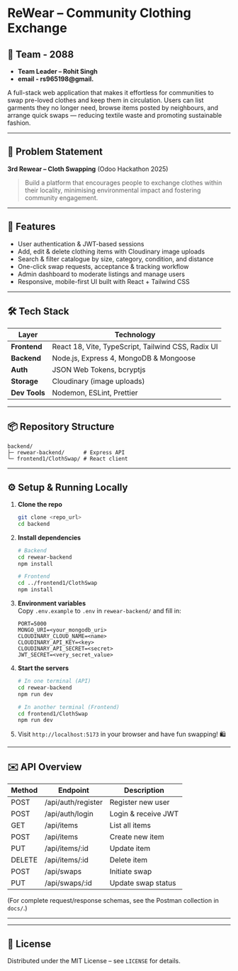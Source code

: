 # ReWear – Community Clothing Exchange

## 👥 Team - 2088
- **Team Leader – Rohit Singh**  
 - **email - rs965198@gmail.**

A full-stack web application that makes it effortless for communities to swap pre-loved clothes and keep them in circulation. Users can list garments they no longer need, browse items posted by neighbours, and arrange quick swaps — reducing textile waste and promoting sustainable fashion.

---

## 📝 Problem Statement
**3rd Rewear – Cloth Swapping** (Odoo Hackathon 2025)

> Build a platform that encourages people to exchange clothes within their locality, minimising environmental impact and fostering community engagement.

---

## 🚀 Features
- User authentication & JWT-based sessions
- Add, edit & delete clothing items with Cloudinary image uploads
- Search & filter catalogue by size, category, condition, and distance
- One-click swap requests, acceptance & tracking workflow
- Admin dashboard to moderate listings and manage users
- Responsive, mobile-first UI built with React + Tailwind CSS

---

## 🛠️ Tech Stack
| Layer | Technology |
|-------|------------|
| **Frontend** | React 18, Vite, TypeScript, Tailwind CSS, Radix UI |
| **Backend**  | Node.js, Express 4, MongoDB & Mongoose |
| **Auth**     | JSON Web Tokens, bcryptjs |
| **Storage**  | Cloudinary (image uploads) |
| **Dev Tools**| Nodemon, ESLint, Prettier |

---

## 📦 Repository Structure
```
backend/
├─ rewear-backend/      # Express API
└─ frontend1/ClothSwap/ # React client
```

---

## ⚙️ Setup & Running Locally
1. **Clone the repo**  
   ```bash
   git clone <repo_url>
   cd backend
   ```
2. **Install dependencies**  
   ```bash
   # Backend
   cd rewear-backend
   npm install

   # Frontend
   cd ../frontend1/ClothSwap
   npm install
   ```
3. **Environment variables**  
   Copy `.env.example` to `.env` in `rewear-backend/` and fill in:
   ```env
   PORT=5000
   MONGO_URI=<your_mongodb_uri>
   CLOUDINARY_CLOUD_NAME=<name>
   CLOUDINARY_API_KEY=<key>
   CLOUDINARY_API_SECRET=<secret>
   JWT_SECRET=<very_secret_value>
   ```
4. **Start the servers**  
   ```bash
   # In one terminal (API)
   cd rewear-backend
   npm run dev

   # In another terminal (Frontend)
   cd frontend1/ClothSwap
   npm run dev
   ```
5. Visit `http://localhost:5173` in your browser and have fun swapping! 🛍️

---

## ✉️ API Overview
| Method | Endpoint | Description |
|--------|----------|-------------|
| POST   | /api/auth/register | Register new user |
| POST   | /api/auth/login    | Login & receive JWT |
| GET    | /api/items         | List all items |
| POST   | /api/items         | Create new item |
| PUT    | /api/items/:id     | Update item |
| DELETE | /api/items/:id     | Delete item |
| POST   | /api/swaps         | Initiate swap |
| PUT    | /api/swaps/:id     | Update swap status |

(For complete request/response schemas, see the Postman collection in `docs/`.)

---



---

## 📄 License
Distributed under the MIT License – see `LICENSE` for details.
